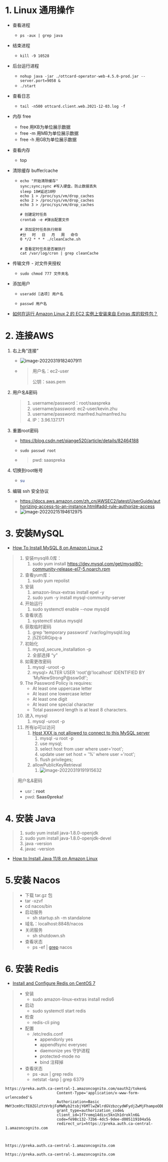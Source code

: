 # 1. Linux 通用操作

- 查看进程

  - `ps -aux | grep java`

- 结束进程

  - `kill -9 10528`

- 后台运行进程

  - `nohup java -jar ./ottcard-operator-web-4.5.0-prod.jar --server.port=9058 &`
  - `./start`

- 查看日志

  - `tail -n500 ottcard.client.web.2021-12-03.log -f`

- 内存 free   

  - free   用KB为单位展示数据
  - free -m   用MB为单位展示数据
  - free -h   用GB为单位展示数据

- 查看内存

  - top

- 清除缓存 buffer/cache

  - ```shell
    echo "开始清除缓存"
    sync;sync;sync #写入硬盘，防止数据丢失
    sleep 10#延迟10秒
    echo 1 > /proc/sys/vm/drop_caches
    echo 2 > /proc/sys/vm/drop_caches
    echo 3 > /proc/sys/vm/drop_caches
    
    # 创建定时任务
    crontab -e #弹出配置文件
    
    # 添加定时任务执行频率
    #分　 时　 日　 月　 周　 命令
    0 */2 * * * ./cleanCache.sh
    
    # 查看定时任务是否被执行
    cat /var/log/cron | grep cleanCache
    ```

- 传输文件 - 对文件夹授权

  - `sudo chmod 777 文件夹名`

- 添加用户

  - ```
    useradd [选项] 用户名
    ```

  - ```
    passwd 用户名
    ```

- [如何在运行 Amazon Linux 2 的 EC2 实例上安装来自 Extras 库的软件包？](https://aws.amazon.com/cn/premiumsupport/knowledge-center/ec2-install-extras-library-software/)

# 2. 连接AWS

1. 右上角“连接”

   - ![image-20220319182407911](https://raw.githubusercontent.com/TWDH/Leetcode-From-Zero/pictures/img/image-20220319182407911.png)

   - > 用户名：ec2-user
     >
     > 公钥：saas.pem

2. 用户名&密码

   > 1. username/password：root/saaspreka
   > 2. username/password: ec2-user/kevin.zhu
   > 3. username/password: manfred.hu/manfred.hu
   > 4. IP：3.96.137.171

3. 重置root密码

   - https://blog.csdn.net/qiange520/article/details/82464188

   - ```shell
     sudo passwd root
     ```

   - > pwd: saaspreka

4. 切换到root帐号

   - ```sh
     su
     ```

5. 编辑 ssh 安全协议

   - https://docs.aws.amazon.com/zh_cn/AWSEC2/latest/UserGuide/authorizing-access-to-an-instance.html#add-rule-authorize-access
   - ![image-20220215194612975](https://raw.githubusercontent.com/TWDH/Leetcode-From-Zero/pictures/img/image-20220215194612975.png)

   

# 3. 安装MySQL

- [How To Install MySQL 8 on Amazon Linux 2](https://techviewleo.com/how-to-install-mysql-8-on-amazon-linux-2/)

> 1. 安装mysql8.0库：
>    1. sudo yum install https://dev.mysql.com/get/mysql80-community-release-el7-5.noarch.rpm
> 2. 查看yum库：
>    1. sudo yum repolist
> 3. 安装
>    1. amazon-linux-extras install epel -y
>    2. sudo yum -y install mysql-community-server
> 4. 开始运行
>    1. sudo systemctl enable --now mysqld
> 5. 查看状态
>    1. systemctl status mysqld
> 6. 获取临时密码
>    1. grep 'temporary password' /var/log/mysqld.log
>    2. j5ZEGRGipq-a
> 7. 初始化
>    1. mysql_secure_installation -p
>    2. 全部选择 “y”
> 8. 如需更改密码
>    1. mysql -uroot -p
>    2. mysql> ALTER USER 'root'@'localhost' IDENTIFIED BY 'MyNewStrongP@ssw0d!';
> 9. The Password Policy is requires:
>    - At least one uppercase letter
>    - At least one lowercase letter
>    - At least one digit
>    - At least one special character
>    - Total password length is at least 8 characters.
> 10. 进入 mysql
>     1. mysql -uroot -p
> 11. 所有ip可以访问
>     1. [Host XXX is not allowed to connect to this MySQL server](https://blog.csdn.net/h985161183/article/details/82218710)
>        1. mysql -u root -p
>        2. use mysql;
>        3. select host from user where user='root';
>        4. update user set host = '%' where user ='root';
>        5. flush privileges;
>     2. allowPublicKeyRetrieval
>        1. ![image-20220319191915632](https://raw.githubusercontent.com/TWDH/Leetcode-From-Zero/pictures/img/image-20220319191915632.png)

> 用户名&密码
>
> - usr：**root**
> - pwd: **Saas0preka!**

# 4. 安装 Java

> 1. sudo yum install java-1.8.0-openjdk
> 2. sudo yum install java-1.8.0-openjdk-devel
> 3. java -version
> 4. javac -version

- [How to Install Java 11/8 on Amazon Linux](https://tecadmin.net/install-java-on-amazon-linux/)

# 5.安装 Nacos

> - 下载 tar.gz 包
> - tar -xzvf
> - cd nacos/bin
> - 启动服务
>   - sh startup.sh -m standalone
> - 域名：localhost:8848/nacos
> - 关闭服务
>   - sh shutdown.sh
> - 查看状态
>   - ps -ef | [grep](https://so.csdn.net/so/search?q=grep&spm=1001.2101.3001.7020) nacos



# 6. 安装 Redis

- [Install and Configure Redis on CentOS 7](https://www.linode.com/docs/guides/install-and-configure-redis-on-centos-7/)

> - 安装
>   - sudo amazon-linux-extras install redis6
> - 启动
>   - sudo systemctl start redis
> - 检查
>   - redis-cli ping
> - 配置
>   - /etc/redis.conf
>     - appendonly yes 
>     - appendfsync everysec
>     - daemonize yes 守护进程
>     - protected-mode no
>     - bind 注释掉
> - 查看状态
>   - ps -aux | grep redis
>   - netstat -lanp | grep 6379


```
https://preka.auth.ca-central-1.amazoncognito.com/oauth2/token&
                       Content-Type='application/x-www-form-urlencoded'&
                       Authorization=Basic MWY3cm9tcTE0ZGlzYzVrbjFoMWRyb2tsbjY6MTlwZWlrdGVzbzcydWFydjZwMjFhampoODByMm9sODFrcnU3cmhoZHVlOG1oMnMzMHMxbA==
                       grant_type=authorization_code&
                       client_id=1f7romq14disc5kn1h1drokln6&
                       code=fe98c132-72b6-4dc5-9dee-d005119104a5&
                       redirect_uri=https://preka.auth.ca-central-1.amazoncognito.com
                       
                       
                       
https://preka.auth.ca-central-1.amazoncognito.com

https://preka.auth.ca-central-1.amazoncognito.com
```

